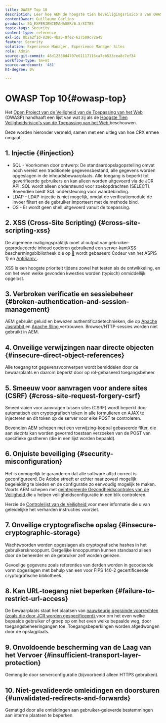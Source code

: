 ```yaml
---
title: OWASP Top 10
description: Leer hoe AEM de hoogste tien beveiligingsrisico's van OWASP aanpakt.
contentOwner: Guillaume Carlino
products: SG_EXPERIENCEMANAGER/6.5/SITES
topic-tags: Security
content-type: reference
exl-id: 8b2a2f1d-8286-4ba5-8fe2-627509c72a45
feature: Security
solution: Experience Manager, Experience Manager Sites
role: Admin
source-git-commit: 48d12388d4707e61117116ca7eb533cea8c7ef34
workflow-type: tm+mt
source-wordcount: '481'
ht-degree: 0%

---
```


# OWASP Top 10{#owasp-top}

Het [ Open Project van de Veiligheid van de Toepassing van het Web ](https://owasp.org/) (OWASP) handhaaft een lijst van wat zij als de [ Hoogste Tien Veiligheidsrisico&#39;s van de Toepassing van het Web ](https://owasp.org/www-project-top-ten/) beschouwen.

Deze worden hieronder vermeld, samen met een uitleg van hoe CRX ermee omgaat.

## 1. Injectie {#injection}

* SQL - Voorkomen door ontwerp: De standaardopslagopstelling omvat noch vereist een traditionele gegevensbestand, alle gegevens worden opgeslagen in de inhoudsbewaarplaats. Alle toegang is beperkt tot geverifieerde gebruikers en kan alleen worden uitgevoerd via de JCR API. SQL wordt alleen ondersteund voor zoekopdrachten (SELECT). Bovendien biedt SQL ondersteuning voor waardebinding.
* LDAP - LDAP-injectie is niet mogelijk, omdat de verificatiemodule de invoer filtert en de gebruiker importeert met de methode bind.
* OS - Er wordt geen shell uitgevoerd vanuit de toepassing.

## 2. XSS (Cross-Site Scripting) {#cross-site-scripting-xss}

De algemene matigingspraktijk moet al output van gebruiker-geproduceerde inhoud coderen gebruikend een server-kantXSS beschermingsbibliotheek die op [&#128279;](https://owasp.org/www-project-java-encoder/) wordt gebaseerd Codeur van het ASPIS 1&rbrace; en [ AntiSamy ](https://wiki.owasp.org/index.php/Category:OWASP_AntiSamy_Project).

XSS is een hoogste prioriteit tijdens zowel het testen als de ontwikkeling, en om het even welke gevonden kwesties worden (typisch) onmiddellijk opgelost.

## 3. Verbroken verificatie en sessiebeheer {#broken-authentication-and-session-management}

AEM gebruikt geluid en bewezen authentificatietechnieken, die op [ Apache Jasrabbit ](https://jackrabbit.apache.org/jcr/index.html) en [ Apache Sling ](https://sling.apache.org/) vertrouwen. Browser/HTTP-sessies worden niet gebruikt in AEM.

## 4. Onveilige verwijzingen naar directe objecten {#insecure-direct-object-references}

Alle toegang tot gegevensvoorwerpen wordt bemiddelen door de bewaarplaats en daarom beperkt door op rol-gebaseerd toegangsbeheer.

## 5. Smeeuw voor aanvragen voor andere sites (CSRF) {#cross-site-request-forgery-csrf}

Smeedraaien voor aanvragen tussen sites (CSRF) wordt beperkt door automatisch een cryptografisch token in alle formulieren en AJAX te injecteren en dit token op de server voor elke POST te controleren.

Bovendien AEM schepen met een verwijzing-kopbal gebaseerde filter, die aan *slechts* kan worden gevormd toestaan verzoeken van de POST van specifieke gastheren (die in een lijst worden bepaald).

## 6. Onjuiste beveiliging {#security-misconfiguration}

Het is onmogelijk te garanderen dat alle software altijd correct is geconfigureerd. De Adobe streeft er echter naar zoveel mogelijk begeleiding te bieden en de configuratie zo eenvoudig mogelijk te maken. Voorts AEM schepen met [ geïntegreerde Gezondheidscontroles van de Veiligheid ](/help/sites-administering/operations-dashboard.md) die u helpen veiligheidsconfiguratie in een blik controleren.

Herzie de [ Controlelijst van de Veiligheid ](/help/sites-administering/security-checklist.md) voor meer informatie die u van geleidelijke het verharden instructies voorziet.

## 7. Onveilige cryptografische opslag {#insecure-cryptographic-storage}

Wachtwoorden worden opgeslagen als cryptografische hashes in het gebruikersknooppunt. Dergelijke knooppunten kunnen standaard alleen door de beheerder en de gebruiker zelf worden gelezen.

Gevoelige gegevens zoals referenties van derden worden in gecodeerde vorm opgeslagen met behulp van een voor FIPS 140-2 gecertificeerde cryptografische bibliotheek.

## 8. Kan URL-toegang niet beperken {#failure-to-restrict-url-access}

De bewaarplaats staat het plaatsen van [ nauwkeurig gegrainde voorrechten (zoals die door JCR worden gespecificeerd) ](https://developer.adobe.com/experience-manager/reference-materials/spec/jcr/2.0/16_Access_Control_Management.html) voor om het even welke bepaalde gebruiker of groep op om het even welke bepaalde weg, door toegangsbeheeringangen toe. Toegangsbeperkingen worden afgedwongen door de opslagplaats.

## 9. Onvoldoende bescherming van de Laag van het Vervoer {#insufficient-transport-layer-protection}

Gemengde door serverconfiguratie (bijvoorbeeld alleen HTTPS gebruiken).

## 10. Niet-gevalideerde omleidingen en doorsturen {#unvalidated-redirects-and-forwards}

Gematigd door alle omleidingen aan gebruiker-geleverde bestemmingen aan interne plaatsen te beperken.
